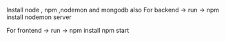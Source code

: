 Install node , npm ,nodemon and mongodb also
For backend ->
run ->  npm install
		nodemon server

For frontend -> 
run ->  npm install
		npm start